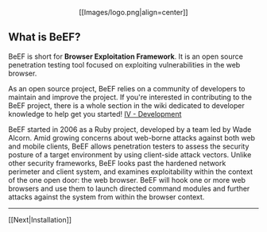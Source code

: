 <p align=center>
[[Images/logo.png|align=center]]
</p>

##  What is BeEF?

BeEF is short for **Browser Exploitation Framework**. It is an open source penetration testing tool focused on exploiting vulnerabilities in the web browser.

As an open source project, BeEF relies on a community of developers to maintain and improve the project. If you're interested in contributing to the BeEF project, there is a whole section in the wiki dedicated to developer knowledge to help get you started! [IV - Development](https://github.com/beefproject/beef/wiki/ActiveRecord)

BeEF started in 2006 as a Ruby project, developed by a team led by Wade Alcorn. Amid growing concerns about web-borne attacks against both web and mobile clients, BeEF allows penetration testers to assess the security posture of a target environment by using client-side attack vectors. Unlike other security frameworks, BeEF looks past the hardened network perimeter and client system, and examines exploitability within the context of the one open door: the web browser. BeEF will hook one or more web browsers and use them to launch directed command modules and further attacks against the system from within the browser context.


***
[[Next|Installation]]
